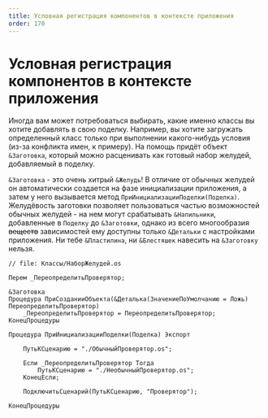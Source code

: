 ```yaml
---
title: Условная регистрация компонентов в контексте приложения
order: 170
---
```


# Условная регистрация компонентов в контексте приложения

Иногда вам может потребоваться выбирать, какие именно классы вы хотите добавлять в свою поделку. Например, вы хотите загружать определенный класс только при выполнении какого-нибудь условия (из-за конфликта имен, к примеру). На помощь придёт объект `&Заготовка`, который можно расценивать как готовый набор желудей, добавляемый в поделку.

`&Заготовка` - это очень хитрый `&Желудь`! В отличие от обычных желудей он автоматически создается на фазе инициализации приложения, а затем у него вызывается метод `ПриИнициализацииПоделки(Поделка)`. Желудёвость заготовки позволяет пользоваться частью возможностей обычных желудей - на нем могут срабатывать `&Напильники`, добавленные в `Поделку` до `&Заготовки`, однако из всего многообразия ~~веществ~~ зависимостей ему доступны только `&Детальки` с настройками приложения. Ни тебе `&Пластилина`, ни `&Блестяшек` навесить на `&Заготовку` нельзя.

```1c
// file: Классы/НаборЖелудей.os

Перем _ПереопределитьПроверятор;

&Заготовка
Процедура ПриСозданииОбъекта(&Деталька(ЗначениеПоУмолчанию = Ложь) ПереопределитьПроверятор)
    _ПереопределитьПроверятор = ПереопределитьПроверятор;
КонецПроцедуры

Процедура ПриИнициализацииПоделки(Поделка) Экспорт
   
    ПутьКСценарию = "./ОбычныйПроверятор.os";

    Если _ПереопределитьПроверятор Тогда
        ПутьКСценарию = "./НеобычныйПроверятор.os";
    КонецЕсли;

    ПодключитьСценарий(ПутьКСценарию, "Проверятор");

КонецПроцедуры
```